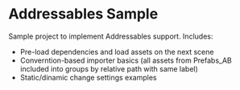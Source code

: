 # Addressables Sample

Sample project to implement Addressables support. Includes:
- Pre-load dependencies and load assets on the next scene
- Converntion-based importer basics (all assets from Prefabs_AB included into groups by relative path with same label)
- Static/dinamic change settings examples